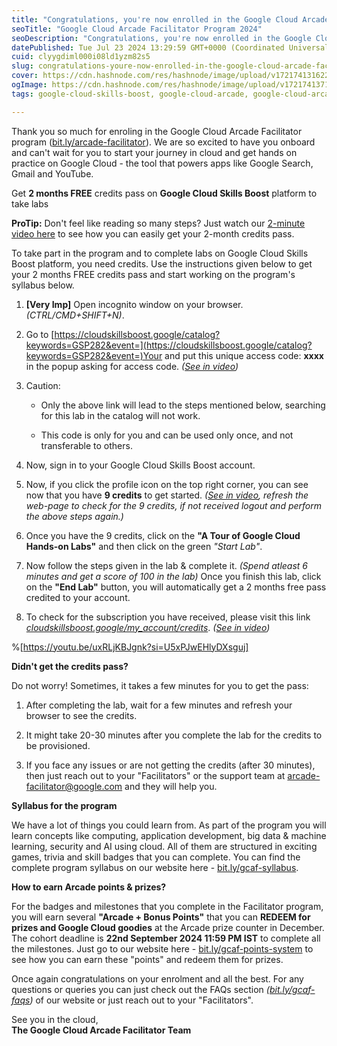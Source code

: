 ```yaml
---
title: "Congratulations, you're now enrolled in the Google Cloud Arcade Facilitator Program 2024"
seoTitle: "Google Cloud Arcade Facilitator Program 2024"
seoDescription: "Congratulations, you're now enrolled in the Google Cloud Arcade Facilitator Program 2024"
datePublished: Tue Jul 23 2024 13:29:59 GMT+0000 (Coordinated Universal Time)
cuid: clyygdiml000i08ld1yzm82s5
slug: congratulations-youre-now-enrolled-in-the-google-cloud-arcade-facilitator-program-2024
cover: https://cdn.hashnode.com/res/hashnode/image/upload/v1721741316228/603902de-fee9-4182-9970-c006728a437c.png
ogImage: https://cdn.hashnode.com/res/hashnode/image/upload/v1721741371328/27a75b57-c5da-4c01-8035-a3612d5dfcb6.png
tags: google-cloud-skills-boost, google-cloud-arcade, google-cloud-arcade-facilitator, google-cloud-skills

---
```


Thank you so much for enroling in the Google Cloud Arcade Facilitator program ([bit.ly/arcade-facilitator](http://bit.ly/arcade-facilitator)). We are so excited to have you onboard and can't wait for you to start your journey in cloud and get hands on practice on Google Cloud - the tool that powers apps like Google Search, Gmail and YouTube.

Get **2 months FREE** credits pass on **Google Cloud Skills Boost** platform to take labs

**ProTip:** Don't feel like reading so many steps? Just watch our [2-minute video here](https://youtu.be/WVdUW1wJwyI?si=lf4H5HzWaiUPZa__) to see how you can easily get your 2-month credits pass.

To take part in the program and to complete labs on Google Cloud Skills Boost platform, you need credits. Use the instructions given below to get your 2 months FREE credits pass and start working on the program's syllabus below.

1. **\[Very Imp\]** Open incognito window on your browser. *(CTRL/CMD+SHIFT+N)*.
    
2. Go to [https://cloudskillsboost.google/catalog?keywords=GSP282&event=](https://cloudskillsboost.google/catalog?keywords=GSP282&event=)Your and put this unique access code: **xxxx** in the popup asking for access code. *(*[*See in video*](https://notifications.google.com/g/p/ANiao5oi16n5LEk6WRvDlZX-uVXVp_Zu-SbEHAUgWSEq4orYVmZqxmV3B0AJM1rS1XMQZ0SIZALPtKQBZaPvqmQpXR0R50r20AeWYJkHJ-_EPFPgZbj3DRbPd3sqkoY0bohfXikgWlJEIwkyUhFgfaZ6lfvCjGiRIWnGPnxB8_zM2pFvSNax8pSNoSW2ROrtqUV8gpIzhJR1C15bF28FQ-xZBELE8ZcG_fupmRcol-fMJtTrbQ)*)*
    
3. Caution:
    
    * Only the above link will lead to the steps mentioned below, searching for this lab in the catalog will not work.
        
    * This code is only for you and can be used only once, and not transferable to others.
        
4. Now, sign in to your Google Cloud Skills Boost account.
    
5. Now, if you click the profile icon on the top right corner, you can see now that you have **9 credits** to get started. *(*[*See in video*](https://youtu.be/WVdUW1wJwyI?si=gCLN49AnAv3akZyC&t=57)*, refresh the web-page to check for the 9 credits, if not received logout and perform the above steps again.)*
    
6. Once you have the 9 credits, click on the **"A Tour of Google Cloud Hands-on Labs"** and then click on the green *"Start Lab"*.
    
7. Now follow the steps given in the lab & complete it. *(Spend atleast 6 minutes and get a score of 100 in the lab)* Once you finish this lab, click on the **"End Lab"** button, you will automatically get a 2 months free pass credited to your account.
    
8. To check for the subscription you have received, please visit this link [*cloudskillsboost.google/my\_account/credits*](https://cloudskillsboost.google/my_account/credits). *(*[*See in video*](https://youtu.be/WVdUW1wJwyI?si=eY9M1kXG9B6p7VOz&t=152)*)*
    

%[https://youtu.be/uxRLjKBJgnk?si=U5xPJwEHlyDXsguj] 

**Didn't get the credits pass?**

Do not worry! Sometimes, it takes a few minutes for you to get the pass:

1. After completing the lab, wait for a few minutes and refresh your browser to see the credits.
    
2. It might take 20-30 minutes after you complete the lab for the credits to be provisioned.
    
3. If you face any issues or are not getting the credits (after 30 minutes), then just reach out to your "Facilitators" or the support team at [arcade-facilitator@google.com](mailto:arcade-facilitator@google.com) and they will help you.
    

**Syllabus for the program**

We have a lot of things you could learn from. As part of the program you will learn concepts like computing, application development, big data & machine learning, security and AI using cloud. All of them are structured in exciting games, trivia and skill badges that you can complete. You can find the complete program syllabus on our website here - [bit.ly/gcaf-syllabus](http://bit.ly/gcaf-syllabus).

**How to earn Arcade points & prizes?**

For the badges and milestones that you complete in the Facilitator program, you will earn several **"Arcade + Bonus Points"** that you can **REDEEM for prizes and Google Cloud goodies** at the Arcade prize counter in December. The cohort deadline is **22nd September 2024 11:59 PM IST** to complete all the milestones. Just go to our website here - [bit.ly/gcaf-points-system](http://bit.ly/gcaf-points-system) to see how you can earn these "points" and redeem them for prizes.

Once again congratulations on your enrolment and all the best. For any questions or queries you can just check out the FAQs section [*(*](https://notifications.google.com/g/p/ANiao5qOkPZkJJQ4ammFvcAuHSYnJF29zKLI__jC5vmCeTKyVUusYddTbz-zy1VvzFWgivPPaJNWSyX_CS0Psjk140xJTAOCZ9Z2MxmCHfqMh7kjXqAKEWsFXzH_EB5ZCd9ydVI9jaEYB-ZGiTBPqGzBkviIP_KMNmj4VgTv9JbwXRwJ_dpBoPLpS137wK1VEFya0p2x7ZTiXC6XQ04Rw21CbWtZ8EY--zG3tPThAxG__P2ABxPLHN8E)[*bit.ly/gcaf-faqs*](http://bit.ly/gcaf-faqs)*)* of our website or just reach out to your "Facilitators".

See you in the cloud,  
**The Google Cloud Arcade Facilitator Team**